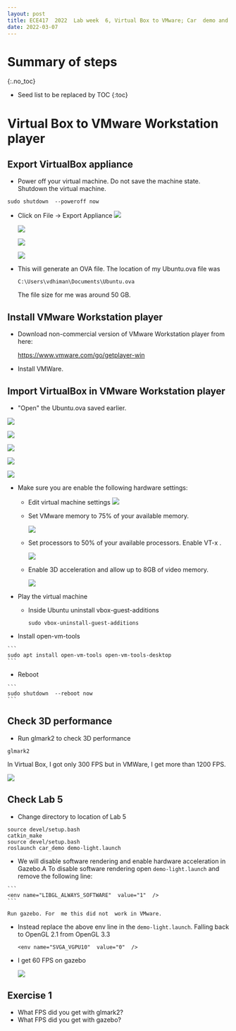 ```yaml
---
layout: post
title: ECE417  2022  Lab week  6, Virtual Box to VMware; Car  demo and lane detection
date: 2022-03-07
---
```


# Summary of steps
{:.no_toc}

* Seed list to be replaced by TOC
{:toc}

# Virtual Box to VMware Workstation player

## Export VirtualBox appliance
  * Power off your virtual machine. Do not save the machine state. Shutdown the virtual machine.

  ```
  sudo shutdown  --poweroff now
  ```
  
  
  * Click on File -> Export Appliance
    ![](vbox-export-appliance.png)

    ![](vbox-export-appliance-2.png)

    ![](vbox-export-appliance-3.png)

    ![](vbox-export-appliance-4.png)
  
  * This will generate an  OVA file. The location of my Ubuntu.ova file  was
   
    `C:\Users\vdhiman\Documents\Ubuntu.ova`
    
    The file size for  me was around 50 GB. 


## Install VMware Workstation player
  * Download non-commercial version of VMware Workstation player from here:
    
    <https://www.vmware.com/go/getplayer-win>
    
  * Install VMWare.
  
## Import VirtualBox in VMware Workstation player

  * "Open" the Ubuntu.ova saved earlier.
  
  ![](vmware-open-ova.png)

  ![](vmware-open-ova-2.png)

  ![](vmware-open-ova-3.png)

  ![](vmware-open-ova-4.png)

  ![](vmware-open-ova-5.png)
  
  * Make sure you are enable the following hardware settings:

     + Edit virtual machine settings
       ![](vmware-settings.png)
  
     + Set  VMware memory to 75% of your available memory.

       ![](vmware-memory.png)
       
     + Set  processors  to 50% of your available processors. Enable VT-x .

       ![](vmware-processor.png)
     
     + Enable 3D acceleration and allow up to 8GB of video memory.
     
       ![](vmware-display.png)
  
  * Play the virtual machine

    * Inside Ubuntu uninstall vbox-guest-additions
    

      ```
      sudo vbox-uninstall-guest-additions
      ```
  
   * Install open-vm-tools
   
    ```
    sudo apt install open-vm-tools open-vm-tools-desktop
    ```

   * Reboot

    ```
    sudo shutdown  --reboot now
    ```

## Check 3D performance

   * Run glmark2 to check  3D performance
   
   ```
   glmark2
   ```
   
   In Virtual Box, I got only 300 FPS but in  VMWare, I get more than  1200 FPS.
   
   ![](glmark2-in-vmware.png)
   
## Check  Lab 5

   * Change directory to location of Lab 5
   ```
   source devel/setup.bash
   catkin_make
   source devel/setup.bash
   roslaunch car_demo demo-light.launch
   ```
  
  *  We will disable software rendering and enable hardware acceleration  in Gazebo.A
     To disable software rendering open `demo-light.launch` and remove the following line:
  
    ```
    <env name="LIBGL_ALWAYS_SOFTWARE"  value="1"  />
    ```
    
    Run gazebo. For  me this did not  work in VMware. 

  * Instead replace the above env line in the `demo-light.launch`. Falling back to OpenGL 2.1 from OpenGL 3.3

    ```
    <env name="SVGA_VGPU10"  value="0"  />
    ```
  * I get 60 FPS on gazebo
  
    ![](gazebo-fps.png)

## Exercise 1

* What FPS did you get with glmark2?
* What FPS did you get with gazebo?

